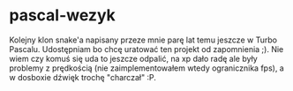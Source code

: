 pascal-wezyk
============

Kolejny klon snake'a napisany przeze mnie parę lat temu jeszcze w Turbo Pascalu. Udostępniam bo chcę uratować ten projekt od zapomnienia ;). Nie wiem czy komuś się uda to jeszcze odpalić, na xp dało radę ale były problemy z prędkością (nie zaimplementowałem wtedy ogranicznika fps), a w dosboxie dźwięk trochę "charczał" :P.